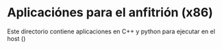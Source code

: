 Aplicaciónes para el anfitrión (x86)
====================================

Este directorio contiene aplicaciones en C++ y python para ejecutar en el host ()